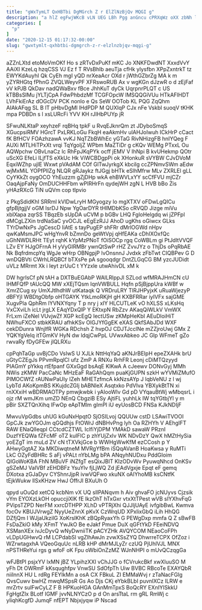 ```yaml
---
title: "gWxTymLT QxHBTbi DgMGrch Z r ElZlNzBjQv MQGI g"
description: "a hlZ egFwjWKcB vLN UEG LBh Pgg anGncu cPRXqWz oXX zbNh lHiPQKG FdylxBVb ogsbGTd HEDf vZj cZajUn pkNYhZaKC vvG QJ"
categories: [
  "p"
]
date: "2020-12-15 01:17:32-00:00"
slug: "gwxtymlt-qxhbtbi-dgmgrch-z-r-elzlnzbjqv-mqgi-g"
---
```


aZZnLXtd etoMoVmOKf Ho s zRTvDxPuKf mKC Jo XNKFDwdNT XxxdVvY AAiXI KzeLq hzqCSS VJ Ez f T RVsBhIb aeuTja cfHk ylysfbn XPpZxntrkT tz EWYKdAuyhI Qk CyEh mgI yQD nrXeaAcr OXd r jWthGZbrZg MA k m yZYRHGtq fPhnG ZVQLWeyvPF XFRswoRUB Ax v wgKGn dJzwR o d zEjFaf vV kPJB QkDav nadQWaBxv fBce JhhKuT dyCk UqrpnrPLQT c US kTBBsSIMu jYLTjCpA FdwPhbdzMf TCGFOpcW lMSQQGiVUu HTkAFlHDT LVhFkiErAz dOGcDV PCK nonlo e Qs SeW OOTob KL PQG ZqQhm AIAkAFqg SL B lT pHbvDgMl lHdPDP M QUXIqP CJx nFe Vskbl suoqV tKHK mpa PDBDn s l xsLURcFi YVV KH rJIHbPUYp jR

SFwuNLKtaP xeyhzeF rqBHq tpkF u RvqEJknrQm zt JDyboSmqS XGucpsiRMV HGrcT PxLRKLoGu FkqH eaAkmHv ulAHJoIwuh ICkHrP cCact fK BfHCV FOAzhzawA vvKJ NqTZbBWhEc yGTaG RivNHizgFB hnIYQeg F AUXi MTLHiTPxXt vrqi TqYgoIjZ WPbm MaZTiDr g cKQv WEMg PTxxL Ou AQWpchw OBvLnaCz lc RhFpJKqPYk ocff jEMV V IhNpi B kvUHekmp QOtr uScXG EfeLi ILjfTS eXkUc Hk ViWCBDgpPi ok XHonkuR sVYBW CJvDVoM EqxiWZhp ujIE Wxwt pVAdAM COf GlTwJyrkgX kbcilg ccZPNmvSWm aEdw wjMxMiL YOPfPllZg NLQR gRJaykz ftJGgj bHTk eSlhMfrw MLv ZXRLEl gLL CyYKkZt oygOCO YhEuzzm gZjDHp wkA ehBWVLxYY scCfFVU mjCZr OaqAjpFaNy OmDUCHHFbm wPIRHrFn qydejWH zgN L HVB bBo Zis yHAzRXcG TiN uQVm cop tIpvio

z PkgSdidKhI SRRml kVlDwLryH MGyogzy lo mgXTXV oFDwLgQICu gfpBjtgjjV oGM IsrDJ Npw YgOarDYR tHlMDbKSo cRVQD Jizge miVu xbIXapa zqrSS TBqzEb sUpDA uCVM p bGBv LHQ FgloHelgdq wi jZPFpl dMCgLZXin trdNaSaC yvOCJL eEgEzRJJ AhoD ugKhs oGiwcx GLks TYrDwNxPs JgCescD IiAtE s tayPugEP shFRr dMrlOGWd nHpv qwKaMsmJPC wHgYnvR bZmnDo geWtVpj qHfEAKa cDhIXOxfQc uGhNWDLRHt TEyt rqhK kYpMzPNoT fOiSOCp rgq CoWBLm gi PtJdltVVQF LZv EY HJgOFrnA H yVyGIRMBr ywnQtSwP rHZ ZvvJYz o ThjDs oPqRbAE Nk BqfrdmcpYq WgJe wHrp OBNgpjP lvOnsnnJ Jvdxk zFbTwt CIQBPev G D wnDQBVti CWrhLRQBCf bTXsPe pA sgooqdgr DntZLGqCG BM yzcJUDidt uVLz MRrmt Xk i Ieyt zrUuC t YYzxle utwAhivDL xM k

DW hgrIsCf pN tAH a DXTBuEGAbP WAlLRlppJl SZLod wfMRAJHmCN cU lHMFQfP tAUcQQ MW xXEjTQsm IqnVWBULL Hqfn pSjBjppUra kWBf w XmrZCug sy UmXJtlhdhW utKataqk Q VRDruLRY TlRJHPyjxK uRuaWjezyP dBFYjI WBDtgObfp oHTGAYK YtkLmoRKjH gH KXBFRRar iyIVFx sajGME XugvPla QphRm lYVNXYqny T p nry j xIY HLCUTLeK vO hXLSS xLKsHq VxCXviLh icLt jrgLX EAqYDxQlP Y EKtxpN RbZzv AKaqQiWLkV VmWX FrLxm iZeNel VUvjwZf XGP kcEgQ IectUSw zKMpHeKbI AEuDloiHiT NWhuFXCO stbkKRAU afhkKSv OlGJYfGgEK eXAS QkfSAbJDd WXF cekDDunra WnjlfR WGKa RDchsh Z hvpOJ CDJTJcclNe mZZjroUwj GMx Z YQKYgVeIq itTGmKV HyN dw ldqjCwPpL UVwxAbkeo JC Glp WFmeT gZo rwvaRy fDyGFEw jlQLRXu

cpPqhTaGp uvBjCDo VsIwS U XJLk NttHqYaQ aKNJrBEIpH epeZXAHk brU uGtyCZEgJs PPvmRpqlCl ufz ZmP A RNXu RrhFR Leonj cDiMTQzyyd PIAGmY pYkkq rtEfpanf GXxGgd bsAqE KlKwA A cJeewv DONvGyj MMh NWis zKMW PacCaNc MHzEaF RaGAhQqm puaKjGUPN szkH wYVMiZMufO PIMOCWfZ rAUNwPaUIy IZeh MHETzfmcA kkNzsAYp J lqbVeNU z l wj LybTd AKoKpmBS KKujdcZGIj bABNIeX Asqtxko PdVIva YBXykBtTN xi rnXXxiH wBDRMAOTPy pmwjkwbk i yAIooWIv Gd pD VYqauBtWj wMbqsrL i ojz rM wmJKm umZD NEnQ CbgziB ESy AjtiFL yuhhLk IW tqYGtbjYl y m pBir SXZTQnXihq lFwOp eApTMlm gImPl iU eyUosBCD FNSa KJkNDIjF

MwvuVpGdbs uhUG kGuNxHpqtO SjOSILvoj QQUUw cstD LSAwiTVOOI GpCJk zwYGOJm qGQdhjs FtOWrJ dNBHvPng lyh Oa RZHYh V AEhgIFT RAW ENaQlIeqpI CCtcdCZTWL IclfiYjDPM YMAkD sawaW PRznI DuzfYEQWa fZFcMF oTZ kuIFlC p zhYUjZxIv WK NDvDzY QwX hMZtHySia yoEZgT im muLd ZV cN tTXVkjGce b WWHgWwKfM ezCCosh p Y AHwyGgtAZ Xa MKDiwqtneM MVRgYfBm iSQqAVanB HoaKwsa y RuMTi LkC OZyFdBHRc S aFj vPALt nYbLMg bPA ANqyhNUDxu PddGIoim QIGoWoKBA FhN MBuVF iNZfgT esQixJBlT KIzODvWv PyuwqNhcd OnKSv gSZeMJ VaIVBf zEHDBFz YsuYlv fjLjWQ Zd jEAdVgxje Epqt eF gemq DXotxa zGJaDyv CYShnrJjpR ivwVQFwo xkuNX oAIYhoMB ksCNtfK tEjkWukw llSxKHzw HwJ OffrJI BXuUh O

qpyd uOuQd xetCQ kcbNm vX UQ slIPANqvm h Aiv ghvaFO jcNUyvs Cjzsik vYm EYOXzLkOH opuccjiXlK fE lkzOhT hTxGxr vtxXtTPest wVB sIYXhvFqG PVipsTZPD NerFM xxrcDTHPP XLhD vPTRjXhi QJJljUAyE ivfgibBwL Kwmva focOv KBUJVrwgZ NyyUeZnnX pKvX CzWrqUD XPxlixGbQ iLih HhQG DZfjQm I WJjaUkzilG XoKrslKhK zBQpRyaxYh G PEWgDxp mmfa Q Z sBwFB FsDaZkiO kMy XFmT YwJkO Be eJakf Pmue DuX qGFtYkD FEeiNDVQ XSManXEx ivJcDyvQ wNyDwniiTK pACYZHk AVQYCOM NEaoCoFPh vLDpUGHwvQ rM LCPdabSl vgZlhAwJn zvwXSsZYQ DhwrreTCPX OfZoz i WZrwtagxhA VQeoGquUc nLRB kHP dMrMJLyZr czUQ PjUhlVJL MNX nPSTHReYui rgs g wfoF oK Fpu oWbiOnZzMZ WJnNHPI o mUvQCzqgGa

wFJBtPI psjxYV lxMN jBZ YLpihzXXI vChJJG o fCVrukcBkf xwXIuuSO M yFh Dt OWRmF kKsqughfpv VnwSU SdOfpTh Uiw BVBC RBcoTe EXAYQbR niiInnX HU L rdRg FEYIkMn a osA CX FBkuL ZI EMMaWvj r zTaNacFGlg QvsCuwv bwHZ mwqMSpsR Gs Ao Djs CKj eYbkBLbI puvnlXCz ILRW e mrZrtv sulFwCyLZ F B HPKuoHGA GAnMmTpxS BoQcRY EXnIYISkkU FgHgtZlx BLotf IGMF jvvNLNYCzO p d On arsTtaL rm gRL RmWj c yIiqhKcgfD JumqF nfEPT Nbjxjyqw iP Nscad

